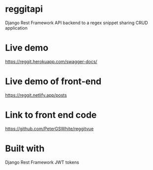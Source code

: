# reggitapi
Django Rest Framework API backend to a regex snippet sharing CRUD application

# Live demo
https://reggit.herokuapp.com/swagger-docs/

# Live demo of front-end
https://reggit.netlify.app/posts

# Link to front end code
https://github.com/PeterGSWhite/reggitvue

# Built with  
Django Rest Framework
JWT tokens
